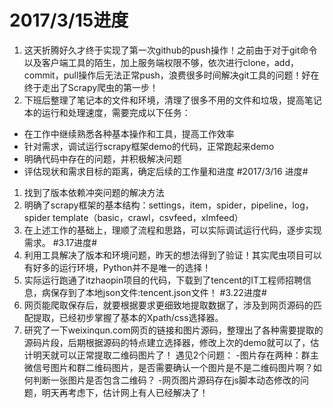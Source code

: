 # 2017/3/15进度 #

1. 这天折腾好久才终于实现了第一次github的push操作！之前由于对于git命令以及客户端工具的陌生，加上服务端权限不够，依次进行clone，add，commit，pull操作后无法正常push，浪费很多时间解决git工具的问题！好在终于走出了Scrapy爬虫的第一步！
2. 下班后整理了笔记本的文件和环境，清理了很多不用的文件和垃圾，提高笔记本的运行和处理速度，需要完成以下任务：
* 在工作中继续熟悉各种基本操作和工具，提高工作效率
* 针对需求，调试运行scrapy框架demo的代码，正常跑起来demo
* 明确代码中存在的问题，并积极解决问题
* 评估现状和需求目标的距离，确定后续的工作量和进度
#2017/3/16 进度#
1. 找到了版本依赖冲突问题的解决方法
2. 明确了scrapy框架的基本结构：settings，item，spider，pipeline，log，spider template（basic，crawl，csvfeed，xlmfeed）
3. 在上述工作的基础上，理顺了流程和思路，可以实际调试运行代码，逐步实现需求。
#3.17进度#
1. 利用工具解决了版本和环境问题，昨天的想法得到了验证！其实爬虫项目可以有好多的运行环境，Python并不是唯一的选择！
2. 实际运行跑通了itzhaopin项目的代码，下载到了tencent的IT工程师招聘信息，病保存到了本地json文件:tencent.json文件！
#3.22进度#
1. 网页能爬取保存后，就要根据要求更细致地提取数据了，涉及到网页源码的匹配提取，已经初步掌握了基本的Xpath/css选择器。
2. 研究了一下weixinqun.com网页的链接和图片源码，整理出了各种需要提取的源码片段，后期根据源码的特点建立选择器，修改上次的demo就可以了，估计明天就可以正常提取二维码图片了！
遇见2个问题：
-图片存在两种：群主微信号图片和群二维码图片，是否需要确认一个图片是不是二维码图片啊？如何判断一张图片是否包含二维码？
-网页图片源码存在js脚本动态修改的问题，明天再考虑下，估计网上有人已经解决了！
